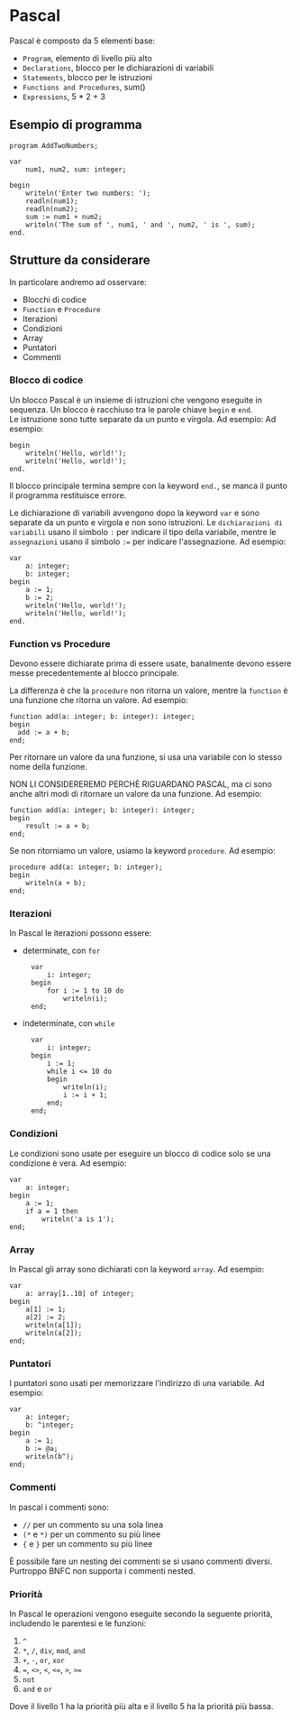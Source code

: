 # Pascal

Pascal è composto da 5 elementi base:

* `Program`, elemento di livello più alto
* `Declarations`, blocco per le dichiarazioni di variabili
* `Statements`, blocco per le istruzioni
* `Functions and Procedures`, sum()
* `Expressions`, 5 * 2 + 3

## Esempio di programma

    program AddTwoNumbers;

    var
        num1, num2, sum: integer;

    begin
        writeln('Enter two numbers: ');
        readln(num1);
        readln(num2);
        sum := num1 + num2;
        writeln('The sum of ', num1, ' and ', num2, ' is ', sum);
    end.

## Strutture da considerare

In particolare andremo ad osservare:

* Blocchi di codice
* `Function` e `Procedure`
* Iterazioni
* Condizioni
* Array
* Puntatori
* Commenti

### Blocco di codice

Un blocco Pascal è un insieme di istruzioni che vengono eseguite in sequenza. Un blocco è racchiuso tra le parole chiave `begin` e `end`.  
Le istruzione sono tutte separate da un punto e virgola. Ad esempio:
Ad esempio:

    begin
        writeln('Hello, world!');
        writeln('Hello, world!');
    end.

Il blocco principale termina sempre con la keyword `end.`, se manca il punto il programma restituisce errore.

Le dichiarazione di variabili avvengono dopo la keyword `var` e sono separate da un punto e virgola e non sono istruzioni. 
Le `dichiarazioni di variabili` usano il simbolo `:` per indicare il tipo della variabile, mentre le `assegnazioni` usano il simbolo `:=` per indicare l'assegnazione. Ad esempio:

    var
        a: integer;
        b: integer;
    begin
        a := 1;
        b := 2;
        writeln('Hello, world!');
        writeln('Hello, world!');
    end.

### Function vs Procedure

Devono essere dichiarate prima di essere usate, banalmente devono essere messe precedentemente al blocco principale.

La differenza è che la `procedure` non ritorna un valore, mentre la `function` è una funzione che ritorna un valore. Ad esempio:

    function add(a: integer; b: integer): integer;
    begin
      add := a + b;
    end;

Per ritornare un valore da una funzione, si usa una variabile con lo stesso nome della funzione.

NON LI CONSIDEREREMO PERCHÈ RIGUARDANO PASCAL, ma ci sono anche altri modi di ritornare un valore da una funzione. Ad esempio:

    function add(a: integer; b: integer): integer;
    begin
        result := a + b;
    end;

Se non ritorniamo un valore, usiamo la keyword `procedure`. Ad esempio:

    procedure add(a: integer; b: integer);
    begin
        writeln(a + b);
    end;

### Iterazioni

In Pascal le iterazioni possono essere:

* determinate, con `for`

        var
            i: integer;
        begin
            for i := 1 to 10 do
                writeln(i);
        end;

* indeterminate, con `while`

        var
            i: integer;
        begin
            i := 1;
            while i <= 10 do
            begin
                writeln(i);
                i := i + 1;
            end;
        end;


### Condizioni

Le condizioni sono usate per eseguire un blocco di codice solo se una condizione è vera. Ad esempio:
    
    var
        a: integer;
    begin
        a := 1;
        if a = 1 then
            writeln('a is 1');
    end;

### Array

In Pascal gli array sono dichiarati con la keyword `array`. Ad esempio:

    var
        a: array[1..10] of integer;
    begin
        a[1] := 1;
        a[2] := 2;
        writeln(a[1]);
        writeln(a[2]);
    end;

### Puntatori

I puntatori sono usati per memorizzare l'indirizzo di una variabile. Ad esempio:

    var
        a: integer;
        b: ^integer;
    begin
        a := 1;
        b := @a;
        writeln(b^);
    end;

### Commenti

In pascal i commenti sono:

* `//` per un commento su una sola linea
* `(*` e `*)` per un commento su più linee
* `{` e `}` per un commento su più linee

È possibile fare un nesting dei commenti se si usano commenti diversi.
Purtroppo BNFC non supporta i commenti nested.

### Priorità

In Pascal le operazioni vengono eseguite secondo la seguente priorità, includendo le parentesi e le funzioni:

1. `^`
1. `*`, `/`, `div`, `mod`, `and`
1. `+`, `-`, `or`, `xor`
1. `=`, `<>`, `<`, `<=`, `>`, `>=`
1. `not`
1. `and` e `or`

Dove il livello 1 ha la priorità più alta e il livello 5 ha la priorità più bassa.
